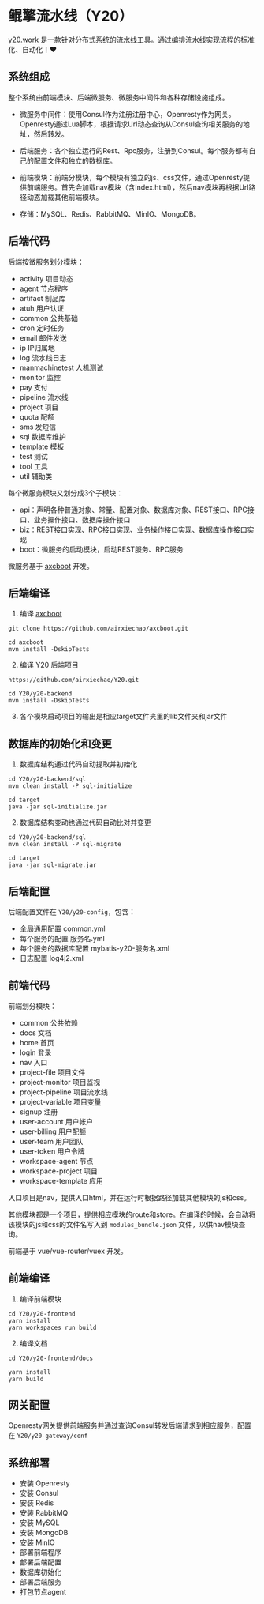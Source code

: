 # 鲲擎流水线（Y20）

[y20.work](https://y20.work) 是一款针对分布式系统的流水线工具。通过编排流水线实现流程的标准化、自动化！:heart:

## 系统组成
整个系统由前端模块、后端微服务、微服务中间件和各种存储设施组成。
 
- 微服务中间件：使用Consul作为注册注册中心，Openresty作为网关。Openresty通过Lua脚本，根据请求Url动态查询从Consul查询相关服务的地址，然后转发。

- 后端服务：各个独立运行的Rest、Rpc服务，注册到Consul。每个服务都有自己的配置文件和独立的数据库。

- 前端模块：前端分模块，每个模块有独立的js、css文件，通过Openresty提供前端服务。首先会加载nav模块（含index.html），然后nav模块再根据Url路径动态加载其他前端模块。

- 存储：MySQL、Redis、RabbitMQ、MinIO、MongoDB。

## 后端代码
后端按微服务划分模块：
- activity 项目动态
- agent 节点程序
- artifact 制品库
- atuh 用户认证
- common 公共基础
- cron 定时任务
- email 邮件发送
- ip IP归属地
- log 流水线日志
- manmachinetest 人机测试
- monitor 监控
- pay 支付
- pipeline 流水线
- project 项目
- quota 配额
- sms 发短信
- sql 数据库维护
- template 模板
- test 测试
- tool 工具
- util 辅助类

每个微服务模块又划分成3个子模块：
- api：声明各种普通对象、常量、配置对象、数据库对象、REST接口、RPC接口、业务操作接口、数据库操作接口
- biz：REST接口实现、RPC接口实现、业务操作接口实现、数据库操作接口实现
- boot：微服务的启动模块，启动REST服务、RPC服务

微服务基于 [axcboot](https://github.com/airxiechao/axcboot) 开发。

## 后端编译
1. 编译 [axcboot](https://github.com/airxiechao/axcboot) 
```
git clone https://github.com/airxiechao/axcboot.git

cd axcboot
mvn install -DskipTests
```
2. 编译 Y20 后端项目
```
https://github.com/airxiechao/Y20.git

cd Y20/y20-backend
mvn install -DskipTests
```
3. 各个模块启动项目的输出是相应target文件夹里的lib文件夹和jar文件

## 数据库的初始化和变更
1. 数据库结构通过代码自动提取并初始化
```
cd Y20/y20-backend/sql
mvn clean install -P sql-initialize

cd target
java -jar sql-initialize.jar
```
2. 数据库结构变动也通过代码自动比对并变更
```
cd Y20/y20-backend/sql
mvn clean install -P sql-migrate

cd target
java -jar sql-migrate.jar
```

## 后端配置
后端配置文件在 `Y20/y20-config`，包含：
- 全局通用配置 common.yml
- 每个服务的配置 服务名.yml
- 每个服务的数据库配置 mybatis-y20-服务名.xml
- 日志配置 log4j2.xml

## 前端代码
前端划分模块：
- common 公共依赖
- docs 文档
- home 首页
- login 登录
- nav 入口
- project-file 项目文件
- project-monitor 项目监视
- project-pipeline 项目流水线
- project-variable 项目变量
- signup 注册
- user-account 用户帐户
- user-billing 用户配额
- user-team 用户团队
- user-token 用户令牌
- workspace-agent 节点
- workspace-project 项目
- workspace-template 应用

入口项目是nav，提供入口html，并在运行时根据路径加载其他模块的js和css。

其他模块都是一个项目，提供相应模块的route和store。在编译的时候，会自动将该模块的js和css的文件名写入到 `modules_bundle.json` 文件，以供nav模块查询。

前端基于 vue/vue-router/vuex 开发。

## 前端编译
1. 编译前端模块
```
cd Y20/y20-frontend
yarn install
yarn workspaces run build
```
2. 编译文档
```
cd Y20/y20-frontend/docs

yarn install
yarn build
```

## 网关配置
Openresty网关提供前端服务并通过查询Consul转发后端请求到相应服务，配置在 `Y20/y20-gateway/conf`

## 系统部署
- 安装 Openresty
- 安装 Consul
- 安装 Redis
- 安装 RabbitMQ
- 安装 MySQL
- 安装 MongoDB
- 安装 MinIO
- 部署前端程序
- 部署后端配置
- 数据库初始化
- 部署后端服务
- 打包节点agent

